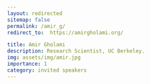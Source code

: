```yaml
---
layout: redirected
sitemap: false
permalink: /amir_g/
redirect_to:  https://amirgholami.org/

title: Amir Gholami
description: Research Scientist, UC Berkeley.
img: assets/img/amir.jpg
importance: 1
category: invited speakers
---
```

